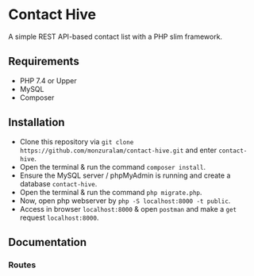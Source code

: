 # Contact Hive
A simple REST API-based contact list with a PHP slim framework.

## Requirements
- PHP 7.4 or Upper
- MySQL
- Composer

## Installation
- Clone this repository via `git clone https://github.com/monzuralam/contact-hive.git` and enter `contact-hive`.
- Open the terminal & run the command `composer install`.
- Ensure the MySQL server / phpMyAdmin is running and create a database `contact-hive`.
- Open the terminal & run the command `php migrate.php`.
- Now, open php webserver by `php -S localhost:8000 -t public`.
- Access in browser `localhost:8000` & open `postman` and make a `get` request `localhost:8000`. 

## Documentation
### Routes
